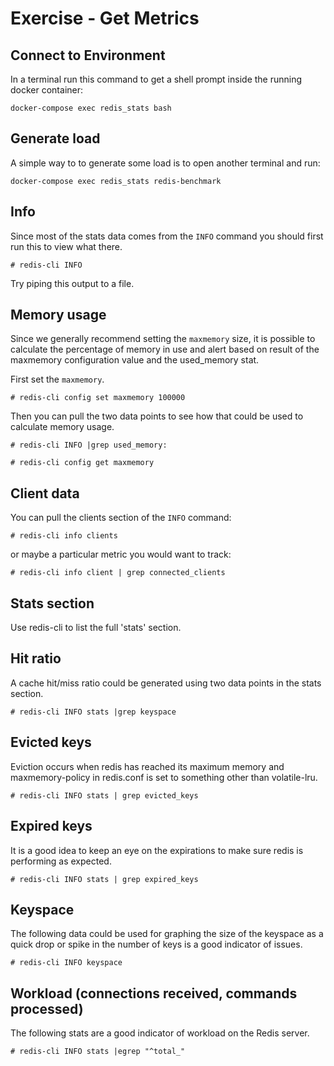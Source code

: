 # Exercise - Get Metrics

## Connect to Environment

In a terminal run this command to get a shell prompt inside the running docker container:

```
docker-compose exec redis_stats bash
```

## Generate load

A simple way to to generate some load is to open another terminal and run:

```
docker-compose exec redis_stats redis-benchmark 
```

## Info

Since most of the stats data comes from the `INFO` command you should first run this to view what there.


```
# redis-cli INFO
```

Try piping this output to a file.


## Memory usage

Since we generally recommend setting the `maxmemory` size, it is possible to calculate the percentage of memory in use and alert based on result of the maxmemory configuration value and the used_memory stat.

First set the `maxmemory`.

```
# redis-cli config set maxmemory 100000
```

Then you can pull the two data points to see how that could be used to calculate memory usage.

```
# redis-cli INFO |grep used_memory:
```

```
# redis-cli config get maxmemory
```

## Client data

You can pull the clients section of the `INFO` command:

```
# redis-cli info clients
```

or maybe a particular metric you would want to track:

```
# redis-cli info client | grep connected_clients
```

## Stats section

Use redis-cli to list the full 'stats' section.

## Hit ratio

A cache hit/miss ratio could be generated using two data points in the stats section.

```
# redis-cli INFO stats |grep keyspace
```

## Evicted keys

Eviction occurs when redis has reached its maximum memory and maxmemory-policy in redis.conf is set to something other than volatile-lru.

```
# redis-cli INFO stats | grep evicted_keys
```

## Expired keys

It is a good idea to keep an eye on the expirations to make sure redis is performing as expected.

```
# redis-cli INFO stats | grep expired_keys
```

## Keyspace

The following data could be used for graphing the size of the keyspace as a quick drop or spike in the number of keys is a good indicator of issues.

```
# redis-cli INFO keyspace
```

## Workload (connections received, commands processed)

The following stats are a good indicator of workload on the Redis server.

```
# redis-cli INFO stats |egrep "^total_"
```

